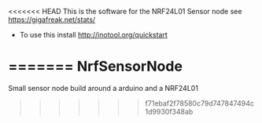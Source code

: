 <<<<<<< HEAD
This is the software for the NRF24L01 Sensor node see https://gigafreak.net/stats/

* To use this install http://inotool.org/quickstart

=======
NrfSensorNode
=============

Small sensor node build around a arduino and a NRF24L01
>>>>>>> f71ebaf2f78580c79d747847494c1d9930f348ab
